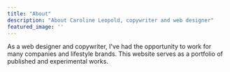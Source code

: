 ```yaml
---
title: "About"
description: "About Caroline Leopold, copywriter and web designer"
featured_image: ''
---
```


As a web designer and copywriter, I've had the opportunity to work for many companies and lifestyle brands. This website serves as a portfolio of published and experimental works. 

